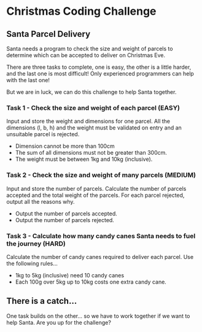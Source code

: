 # Christmas Coding Challenge

## Santa Parcel Delivery

Santa needs a program to check the size and weight of parcels to determine which can be accepted to deliver on Christmas Eve. 

There are three tasks to complete, one is easy, the other is a little harder, and the last one is most difficult! Only experienced programmers can help with the last one!

But we are in luck, we can do this challenge to help Santa together.

### Task 1 - Check the size and weight of each parcel (EASY)

Input and store the weight and dimensions for one parcel. All the dimensions (l, b, h) and the weight must be validated on entry and an unsuitable parcel is rejected.

- Dimension cannot be more than 100cm
- The sum of all dimensions must not be greater than 300cm.
- The weight must be between 1kg and 10kg (inclusive).

### Task 2 - Check the size and weight of many parcels (MEDIUM)

Input and store the number of parcels. Calculate the number of parcels accepted and the total weight of the parcels. For each parcel rejected, output all the reasons why.

- Output the number of parcels accepted.
- Output the number of parcels rejected.

### Task 3 - Calculate how many candy canes Santa needs to fuel the journey (HARD)

Calculate the number of candy canes required to deliver each parcel. Use the following rules...

- 1kg to 5kg (inclusive) need 10 candy canes
- Each 100g over 5kg up to 10kg costs one extra candy cane.

## There is a catch...

One task builds on the other... so we have to work together if we want to help Santa. Are you up for the challenge?
